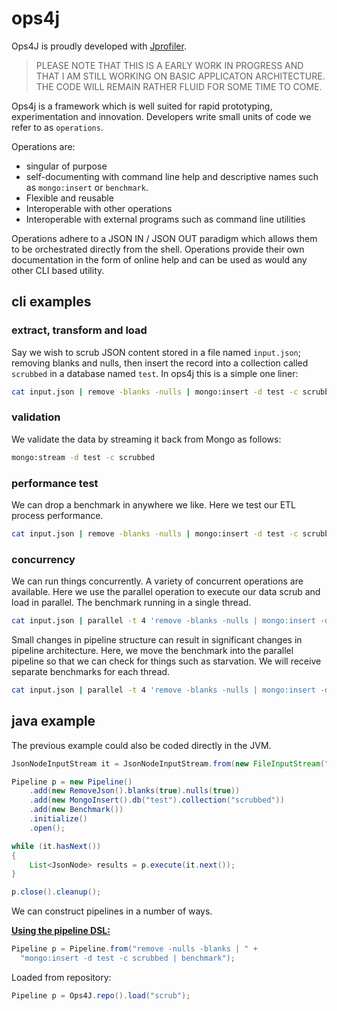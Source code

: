 # ops4j

Ops4J is proudly developed with [Jprofiler](https://www.ej-technologies.com/images/product_banners/jprofiler_large.png).



>  PLEASE NOTE THAT THIS IS A EARLY WORK IN PROGRESS AND THAT I AM STILL WORKING ON BASIC APPLICATON ARCHITECTURE.   THE CODE WILL REMAIN RATHER FLUID FOR SOME TIME TO COME.

Ops4j is a framework which is well suited for rapid prototyping, experimentation and innovation.  Developers write small units of code we refer to as `operations`.

Operations are:

* singular of purpose
* self-documenting with command line help and descriptive names such as `mongo:insert` or `benchmark`.
* Flexible and reusable
* Interoperable with other operations
* Interoperable with external programs such as command line utilities

Operations adhere to a JSON IN / JSON OUT paradigm which allows them to be orchestrated directly from the shell.   Operations provide their own documentation in the form of online help and can be used as would any other CLI based utility.

## cli examples

### extract, transform and load

Say we wish to scrub JSON content stored in a file named `input.json`; removing blanks and nulls, then insert the record into a collection called `scrubbed` in a database named `test`.  In ops4j this is a simple one liner:

```bash
cat input.json | remove -blanks -nulls | mongo:insert -d test -c scrubbed -O NONE
```

### validation

We validate the data by streaming it back from Mongo as follows:

```bash
mongo:stream -d test -c scrubbed
```

### performance test

We can drop a benchmark in anywhere we like.  Here we test our ETL process performance.

```bash
cat input.json | remove -blanks -nulls | mongo:insert -d test -c scrubbed | benchmark -O NONE
```

### concurrency

We can run things concurrently.  A variety of concurrent operations are available.  Here we use the parallel operation to execute our data scrub and load in parallel.  The benchmark running in a single thread.

```bash
cat input.json | parallel -t 4 'remove -blanks -nulls | mongo:insert -d test -c scrubbed' | benchmark -O NONE
```

Small changes in pipeline structure can result in significant changes in pipeline architecture.  Here, we move the benchmark into the parallel pipeline so that we can check for things such as starvation.  We will receive separate benchmarks for each thread.

```bash
cat input.json | parallel -t 4 'remove -blanks -nulls | mongo:insert -d test -c scrubbed | benchmark' -O NONE
```

## java example

The previous example could also be coded directly in the JVM.

```java
JsonNodeInputStream it = JsonNodeInputStream.from(new FileInputStream("input.json"));

Pipeline p = new Pipeline()
    .add(new RemoveJson().blanks(true).nulls(true))
    .add(new MongoInsert().db("test").collection("scrubbed"))
    .add(new Benchmark())
    .initialize()
    .open();

while (it.hasNext())
{
    List<JsonNode> results = p.execute(it.next());
}

p.close().cleanup();
```

We can construct pipelines in a number of ways.

**<u>Using the pipeline DSL:</u>**

```java
Pipeline p = Pipeline.from("remove -nulls -blanks | " +
  "mongo:insert -d test -c scrubbed | benchmark");
```

Loaded from repository:

```java
Pipeline p = Ops4J.repo().load("scrub");
```

# 
